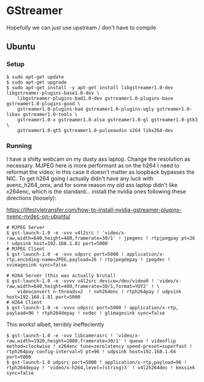 
# GStreamer

Hopefully we can just use upstream / don't have to compile

## Ubuntu

### Setup

```
$ sudo apt-get update
$ sudo apt-get upgrade
$ sudo apt-get install -y apt-get install libgstreamer1.0-dev libgstreamer-plugins-base1.0-dev \
    libgstreamer-plugins-bad1.0-dev gstreamer1.0-plugins-base gstreamer1.0-plugins-good \
    gstreamer1.0-plugins-bad gstreamer1.0-plugins-ugly gstreamer1.0-libav gstreamer1.0-tools \
    gstreamer1.0-x gstreamer1.0-alsa gstreamer1.0-gl gstreamer1.0-gtk3 \
    gstreamer1.0-qt5 gstreamer1.0-pulseaudio x264 libx264-dev
```

### Running

I have a shitty webcam on my dusty ass laptop. Change the resolution as necessary. MJPEG here is more performant as
on the h264 I need to reformat the video; in this case it doesn't matter as loopback bypasses the NIC. To get
h264 going I actually didn't have any luck with avenc_h264_omx, and for some reason my old ass laptop didn't like
x264enc, which is the standard... install the nvidia ones following these directions (loosely):

https://lifestyletransfer.com/how-to-install-nvidia-gstreamer-plugins-nvenc-nvdec-on-ubuntu/

```
# MJPEG Server
$ gst-launch-1.0 -e -vvv v4l2src ! 'video/x-raw,width=640,height=480,framerate=30/1' ! jpegenc ! rtpjpegpay pt=26 ! udpsink host=192.168.1.81 port=5000
# MJPEG Client
$ gst-launch-1.0 -e -vvv udpsrc port=5000 ! application/x-rtp,encoding-name=JPEG,payload=26 ! rtpjpegdepay ! jpegdec ! xvimagesink sync=false

# H264 Server (this was actually brutal)
$ gst-launch-1.0 -e -vvvv v4l2src device=/dev/video0 ! 'video/x-raw,width=640,height=480,framerate=30/1,format=YUY2' ! \
    videoconvert n-threads=2  ! nvh264enc ! rtph264pay ! udpsink host=192.168.1.81 port=5000
# H264 Client
$ gst-launch-1.0 -e -vvvv udpsrc port=5000 ! application/x-rtp, payload=96 ! rtph264depay ! nvdec ! glimagesink sync=false
```

This works! albeit, terribly ineffeciently

```
$ gst-launch-1.0 -e -vvv libcamerasrc ! 'video/x-raw,width=1920,height=1080,framerate=30/1' ! queue ! videoflip method=clockwise ! x264enc tune=zerolatency speed-preset=superfast ! rtph264pay config-interval=5 pt=96 ! udpsink host=192.168.1.64 port=5000
$ gst-launch-1.0 udpsrc port=5000 ! application/x-rtp,payload=96 ! rtph264depay ! 'video/x-h264,level=(string)3' ! v4l2h264dec ! kmssink sync=false
```